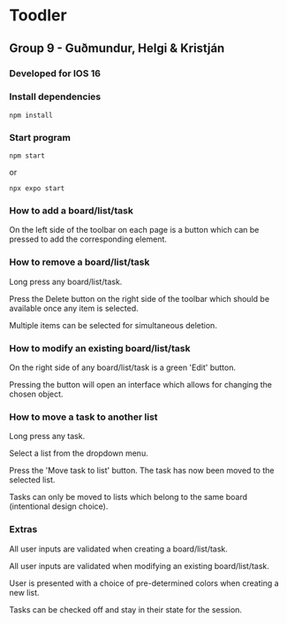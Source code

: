 # Toodler
## Group 9 - Guðmundur, Helgi & Kristján

### Developed for IOS 16

### Install dependencies

`npm install`

### Start program

`npm start` 

or

`npx expo start`

### How to add a board/list/task

On the left side of the toolbar on each page is a button which can be pressed
to add the corresponding element.

### How to remove a board/list/task

Long press any board/list/task.

Press the Delete button on the right side of the toolbar which should be available once any item is selected.

Multiple items can be selected for simultaneous deletion.

### How to modify an existing board/list/task

On the right side of any board/list/task is a green 'Edit' button.

Pressing the button will open an interface which allows for changing the chosen object.

### How to move a task to another list

Long press any task.

Select a list from the dropdown menu.

Press the 'Move task to list' button. The task has now been moved to the selected list.

Tasks can only be moved to lists which belong to the same board (intentional design choice). 

### Extras

All user inputs are validated when creating a board/list/task.

All user inputs are validated when modifying an existing board/list/task.

User is presented with a choice of pre-determined colors when creating a new list.

Tasks can be checked off and stay in their state for the session.
